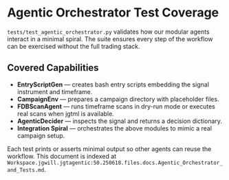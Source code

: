 # Agentic Orchestrator Test Coverage

`tests/test_agentic_orchestrator.py` validates how our modular agents interact in a minimal spiral. The suite ensures every step of the workflow can be exercised without the full trading stack.

## Covered Capabilities
- **EntryScriptGen** — creates bash entry scripts embedding the signal instrument and timeframe.
- **CampaignEnv** — prepares a campaign directory with placeholder files.
- **FDBScanAgent** — runs timeframe scans in dry-run mode or executes real scans when jgtml is available.
- **AgenticDecider** — inspects the signal and returns a decision dictionary.
- **Integration Spiral** — orchestrates the above modules to mimic a real campaign setup.

Each test prints or asserts minimal output so other agents can reuse the workflow. This document is indexed at `Workspace.jgwill.jgtagentic:50.250618.files.docs.Agentic_Orchestrator_and_Tests.md`.
